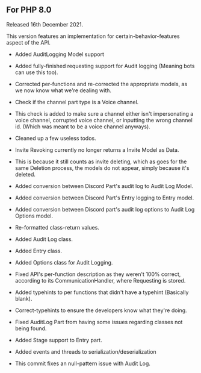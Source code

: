 ## For PHP 8.0

Released 16th December 2021.

This version features an implementation for certain-behavior-features aspect of the API.

- Added AuditLogging Model support

- Added fully-finished requesting support for Audit logging (Meaning bots can use this too).

- Corrected per-functions and re-corrected the appropriate models, as we now know what we're dealing with.

- Check if the channel part type is a Voice channel.
* This check is added to make sure a channel either isn't impersonating a voice channel, corrupted voice channel, or inputting the wrong channel id. (Which was meant to be a voice channel anyways).

- Cleaned up a few useless todos.

- Invite Revoking currently no longer returns a Invite Model as Data.
* This is because it still counts as invite deleting, which as goes for the same Deletion process, the models do not appear, simply because it's deleted.

- Added conversion between Discord Part's audit log to Audit Log Model.

- Added conversion between Discord Part's Entry logging to Entry model.

- Added conversion between Discord part's audit log options to Audit Log Options model.

- Re-formatted class-return values.

- Added Audit Log class.

- Added Entry class.

- Added Options class for Audit Logging.

- Fixed API's per-function description as they weren't 100% correct, according to its CommunicationHandler, where Requesting is stored.

- Added typehints to per functions that didn't have a typehint (Basically blank).

- Correct-typehints to ensure the developers know what they're doing.

- Fixed AuditLog Part from having some issues regarding classes not being found.

- Added Stage support to Entry part.

- Added events and threads to serialization/deserialization
* This commit fixes an null-pattern issue with Audit Log.